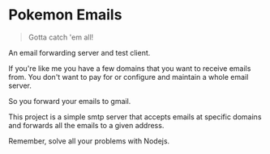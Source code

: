 # Pokemon Emails

> Gotta catch 'em all!

An email forwarding server and test client.

If you're like me you have a few domains that you want to receive emails from. You don't want to pay for or configure and maintain a whole email server.

So you forward your emails to gmail.

This project is a simple smtp server that accepts emails at specific domains and forwards all the emails to a given address.

Remember, solve all your problems with Nodejs.